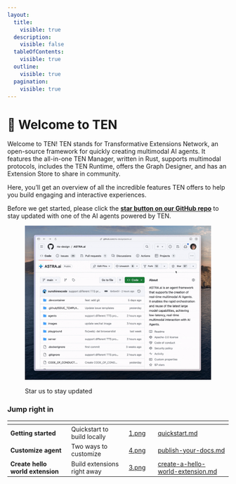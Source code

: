 ```yaml
---
layout:
  title:
    visible: true
  description:
    visible: false
  tableOfContents:
    visible: true
  outline:
    visible: true
  pagination:
    visible: true
---
```


# 🌟 Welcome to TEN

Welcome to TEN! TEN stands for Transformative Extensions Network, an open-source framework for quickly creating multimodal AI agents. It features the all-in-one TEN Manager, written in Rust, supports multimodal protocols, includes the TEN Runtime, offers the Graph Designer, and has an Extension Store to share in community.

Here, you’ll get an overview of all the incredible features TEN offers to help you build engaging and interactive experiences.

Before we get started, please click the [**star button on our GitHub repo**](https://github.com/rte-design/astra.ai) to stay updated with one of the AI agents powered by TEN.

<figure><img src=".gitbook/assets/star-the-repo-confetti.gif" alt=""><figcaption><p>Star us to stay updated</p></figcaption></figure>

### Jump right in

<table data-view="cards"><thead><tr><th></th><th></th><th data-hidden data-card-cover data-type="files"></th><th data-hidden></th><th data-hidden data-card-target data-type="content-ref"></th></tr></thead><tbody><tr><td><strong>Getting started</strong></td><td>Quickstart to build locally</td><td><a href=".gitbook/assets/1.png">1.png</a></td><td></td><td><a href="getting-started/quickstart.md">quickstart.md</a></td></tr><tr><td><strong>Customize agent</strong></td><td>Two ways to customize</td><td><a href=".gitbook/assets/4.png">4.png</a></td><td></td><td><a href="getting-started/publish-your-docs.md">publish-your-docs.md</a></td></tr><tr><td><strong>Create hello world extension</strong></td><td>Build extensions right away</td><td><a href=".gitbook/assets/3.png">3.png</a></td><td></td><td><a href="getting-started/create-a-hello-world-extension.md">create-a-hello-world-extension.md</a></td></tr></tbody></table>
